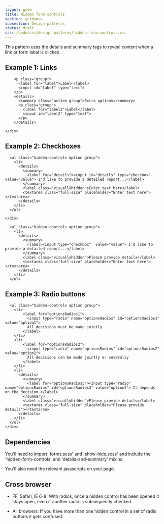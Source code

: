 ```yaml
---
layout: gsdm
title: Hidden form controls
section: guidance
subsection: Design patterns
status: draft
css: /gsdm/css/design-patterns/hidden-form-controls.css
---
```


This pattern uses the details and summary tags to reveal content when a link or form label is clicked.

## Example 1: Links

<div class="pattern-example">
  <div class="inner">
    <div class="form-example-1">

        <p class="group">
          <label for="label">Label</label>
          <input id="label" type="text">
        </p>                                      
        <details>
          <summary class="action group">Extra options</summary>
          <p class="group">
            <label for="label2">Label</label>
            <input id="label2" type="text">
          </p>
        </details>

    </div>
  </div>
</div>

## Example 2: Checkboxes

<div class="pattern-example">
  <div class="inner">
    <div class="form-example-1">

      <ul class="hidden-controls option group">
        <li>                                      
          <details>
            <summary>
              <label for="details"><input id="details" type="checkbox"  value="value"> I'd like to provide a detailed report...</label>
            </summary>
            <label class="visuallyhidden">Enter text here</label>
            <textarea class="full-size" placeholder="Enter text here"></textarea>
          </details>
        </li>
      </ul>

    </div>
  </div>
      <pre><code>  &lt;ul class="hidden-controls option group"&gt;
    &lt;li&gt;                                      
      &lt;details&gt;
        &lt;summary&gt;
          &lt;label&gt;&lt;input type="checkbox"  value="value"&gt; I'd like to provide a detailed report...&lt;/label&gt;
        &lt;/summary&gt;
        &lt;label class="visuallyhidden"&gt;Please provide details&lt;/label&gt;
        &lt;textarea class="full-size" placeholder="Enter text here"&gt;&lt;/textarea&gt;
      &lt;/details&gt;
    &lt;/li&gt;
  &lt;/ul&gt;
</code></pre>
</div>

## Example 3: Radio buttons

<div class="pattern-example">
  <div class="inner">
    <div class="form-example-1">

      <ul class="hidden-controls option group">
        <li>
            <label for="optionsRadios1">
              <input type="radio" name="optionsRadios" id="optionsRadios1" value="option1">
              All decisions must be made jointly
            </label>
        </li>
        <li>
            <label for="optionsRadios2">
              <input type="radio" name="optionsRadios" id="optionsRadios2" value="option2">
              All decisions can be made jointly or severally
            </label>
        </li>
        <li>                                      
          <details>
            <summary>
              <label for="optionsRadios3"><input type="radio" name="optionsRadios" id="optionsRadios3" value="option3"> It depends on the decision…</label>
            </summary>
            <label class="visuallyhidden">Please provide details</label>
            <textarea class="full-size" placeholder="Please provide details"></textarea>
          </details>
        </li>
      </ul>
    </div>
  </div>
</div>

## Dependencies

You'll need to import 'forms.scss' and 'show-hide.scss' and include the 'hidden-form-controls' and 'details-and-summary' mixins.

You'll also need the relevant javascripts on your page.


## Cross browser

* FF, Safari, IE 6-8: With radios, once a hidden control has been opened it stays open,
even if another radio is subsequently checked

* All browsers: If you have more than one hidden control in a set of radio buttons it gets confused.

<script src="../javascripts/jquery.details.js"></script>
<script>
  $(function() {
    // Add conditional classname based on support
    $('html').addClass($.fn.details.support ? 'details' : 'no-details');
    // Emulate <details> where necessary and enable open/close event handlers
    $('details').details();


    {% include javascripts/design-patterns/_hidden_form_controls.js %}


  });
</script>


